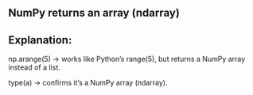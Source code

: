 ## NumPy returns an array (ndarray)
## Explanation:

np.arange(5) → works like Python’s range(5), but returns a NumPy array instead of a list.

type(a) → confirms it’s a NumPy array (ndarray).
